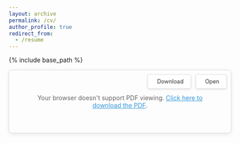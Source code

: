 ```yaml
---
layout: archive
permalink: /cv/
author_profile: true
redirect_from:
  - /resume
---
```


{% include base_path %}

<style>
.cv-container {
  position: relative;
  margin-bottom: 20px;
}

.cv-actions {
  position: absolute;
  top: 10px;
  right: 10px;
  z-index: 100;
  display: flex;
  gap: 10px;
}

.cv-btn {
  background: rgba(255, 255, 255, 0.9);
  border: 1px solid #ddd;
  padding: 8px 16px;
  text-decoration: none;
  border-radius: 4px;
  font-size: 0.9em;
  color: #333;
  backdrop-filter: blur(5px);
  transition: all 0.2s ease;
  box-shadow: 0 2px 4px rgba(0,0,0,0.1);
}

.cv-btn:hover {
  background: rgba(52, 152, 219, 0.9);
  color: white;
  text-decoration: none;
}

.cv-btn i {
  margin-right: 5px;
}

.pdf-viewer {
  border: 1px solid #ddd;
  border-radius: 8px;
  overflow: hidden;
  box-shadow: 0 2px 8px rgba(0,0,0,0.1);
}

@media screen and (max-width: 768px) {
  .cv-actions {
    position: static;
    justify-content: center;
    margin-bottom: 15px;
  }
  
  .cv-btn {
    font-size: 0.85em;
    padding: 6px 12px;
  }
}
</style>

<div class="cv-container">
  <div class="cv-actions">
    <a href="{{ base_path }}/files/CV.pdf" class="cv-btn" download>
      <i class="fa fa-download" aria-hidden="true"></i>Download
    </a>
    <a href="{{ base_path }}/files/CV.pdf" target="_blank" class="cv-btn">
      <i class="fa fa-external-link" aria-hidden="true"></i>Open
    </a>
  </div>
  
  <div class="pdf-viewer">
    <object data="{{ base_path }}/files/CV.pdf" type="application/pdf" width="100%" height="800px">
      <p style="text-align: center; padding: 40px; color: #666;">
        Your browser doesn't support PDF viewing. 
        <a href="{{ base_path }}/files/CV.pdf" style="color: #3498db;">Click here to download the PDF</a>.
      </p>
    </object>
  </div>
</div>
